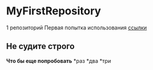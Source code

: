 # MyFirstRepository
1 репозиторий
Первая попытка использования [ссылки](https://skillfactory.ru/csharp)
## Не судите строго
**Что бы еще попробовать**
*раз
*два
*три

